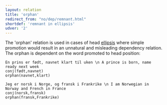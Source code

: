 ```yaml
---
layout: relation
title: 'orphan'
redirect_from: "no/dep/remnant.html"
shortdef: 'remnant in ellipsis'
udver: '2'
---
```


The 'orphan' relation is used in cases of head [ellipsis](http://universaldependencies.org/u/overview/specific-syntax.html#ellipsis) where simple promotion would result in an unnatural 
and misleading dependency relation. The orphan is dependent on the word promoted to head position:

~~~ sdparse
En prins er født, navnet klart til uken \n A prince is born, name ready next week
conj(født,navnet)
orphan(navnet,klart)
~~~

~~~ sdparse
Jeg er norsk i Norge, og fransk i Frankrike \n I am Norwegian in Norway and French in France
conj(norsk,fransk)
orphan(fransk,Frankrike)
~~~
<!-- Interlanguage links updated Pá kvě 14 11:09:19 CEST 2021 -->
